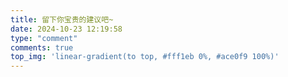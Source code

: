 ```yaml
---
title: 留下你宝贵的建议吧~
date: 2024-10-23 12:19:58
type: "comment"
comments: true
top_img: 'linear-gradient(to top, #fff1eb 0%, #ace0f9 100%)'
---
```




